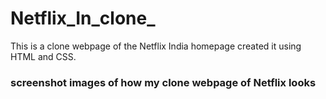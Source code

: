 # Netflix_In_clone_
 This is a clone webpage of the Netflix India homepage created it using HTML and CSS.
### screenshot images of how my clone webpage of Netflix looks
